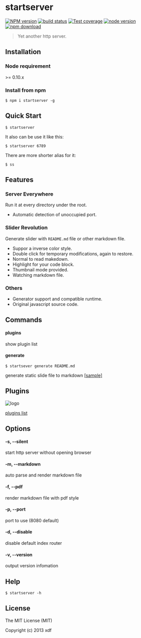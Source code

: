 # startserver

[![NPM version][npm-image]][npm-url]
[![build status][travis-image]][travis-url]
[![Test coverage][coveralls-image]][coveralls-url]
[![node version][node-image]][node-url]
[![npm download][download-image]][download-url]

[npm-image]: https://img.shields.io/npm/v/startserver.svg?style=flat-square
[npm-url]: https://npmjs.org/package/startserver
[travis-image]: https://img.shields.io/travis/xudafeng/startserver.svg?style=flat-square
[travis-url]: https://travis-ci.org/xudafeng/startserver
[coveralls-image]: https://img.shields.io/coveralls/xudafeng/startserver.svg?style=flat-square
[coveralls-url]: https://coveralls.io/r/xudafeng/startserver?branch=master
[node-image]: https://img.shields.io/badge/node.js-%3E=_4-green.svg?style=flat-square
[node-url]: http://nodejs.org/download/
[download-image]: https://img.shields.io/npm/dm/startserver.svg?style=flat-square
[download-url]: https://npmjs.org/package/startserver

> Yet another http server.

## Installation

### Node requirement

\>= 0.10.x

### Install from npm

```shell
$ npm i startserver -g
```

## Quick Start

```shell
$ startserver
```

It also can be use it like this:

```shell
$ startserver 6789
```

There are more shorter alias for it:

```shell
$ ss
```

## Features

### Server Everywhere

Run it at every directory under the root.

  * Automatic detection of unoccupied port.

### Slider Revolution

Generate slider with `README.md` file or other markdown file.

  * Suppor a inverse color style.
  * Double click for temporary modifications, again to restore.
  * Normal to read makedown.
  * Highlight for your code block.
  * Thumbnail mode provided.
  * Watching markdown file.

### Others

  * Generator support and compatible runtime.
  * Original javascript source code.

## Commands

#### plugins

show plugin list

#### generate

```shell
$ startsever generate README.md
```

generate static slide file to markdown [[sample]](https://rawgit.com/xudafeng/startserver/master/README.md.html)

## Plugins

![logo](https://avatars3.githubusercontent.com/u/9607546?v=3&s=100)

[plugins list](https://github.com/startserver)

## Options

#### -s, --silent

start http server without opening browser

#### -m, --markdown

auto parse and render markdown file

#### -f, --pdf

render markdown file with pdf style

#### -p, --port

port to use (8080 default)

#### -d, --disable

disable default index router

#### -v, --version

output version infomation

## Help

```shell
$ startserver -h
```

## License

The MIT License (MIT)

Copyright (c) 2013 xdf
